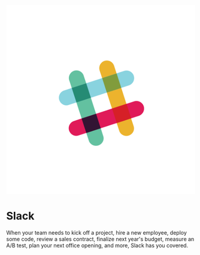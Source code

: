 ![Source Icon](thumbnail.svg)
# Slack
When your team needs to kick off a project, hire a new employee, deploy some code, review a sales contract, finalize next year's budget, measure an A/B test, plan your next office opening, and more, Slack has you covered.
